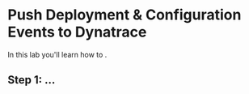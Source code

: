 # Push Deployment & Configuration Events to Dynatrace

In this lab you'll learn how to .

## Step 1: ...
